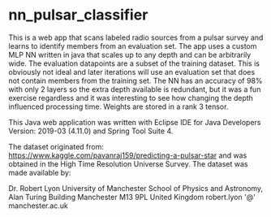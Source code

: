 # nn_pulsar_classifier
This is a web app that scans labeled radio sources from a pulsar survey and learns to identify members from an evaluation set. The app uses a custom MLP NN written in java that scales up to any depth and can be arbitrarily wide. The evaluation datapoints are a subset of the training dataset. This is obviously not ideal and later iterations will use an evaluation set that does not contain members from the training set. The NN has an accuracy of 98% with only 2 layers so the extra depth available is redundant, but it was a fun exercise regardless and it was interesting to see how changing the depth influenced processing time. Weights are stored in a rank 3 tensor.

This Java web application was written with Eclipse IDE for Java Developers Version: 2019-03 (4.11.0) and Spring Tool Suite 4.

The dataset originated from: https://www.kaggle.com/pavanraj159/predicting-a-pulsar-star and was obtained in the High Time Resolution Universe Survey. The dataset was made available by:

Dr. Robert Lyon
University of Manchester 
School of Physics and Astronomy, 
Alan Turing Building 
Manchester M13 9PL 
United Kingdom 
robert.lyon '@' manchester.ac.uk
